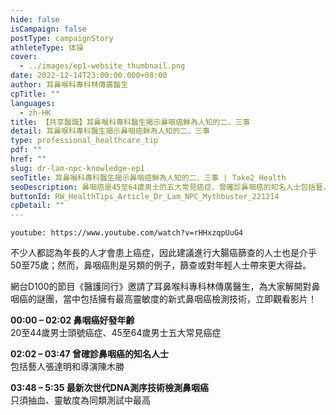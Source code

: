 ```yaml
---
hide: false
isCampaign: false
postType: campaignStory
athleteType: 体操
cover:
  - ../images/ep1-website_thumbnail.png
date: 2022-12-14T23:00:00.000+08:00
author: 耳鼻喉科專科林傳廣醫生
cpTitle: ""
languages:
  - zh-HK
title: 【共享醫識】耳鼻喉科專科醫生揭示鼻咽癌鮮為人知的二、三事
detail: 耳鼻喉科專科醫生揭示鼻咽癌鮮為人知的二、三事
type: professional_healthcare_tip
pdf: ""
href: ""
slug: dr-lam-npc-knowledge-ep1
seoTitle: 耳鼻喉科專科醫生揭示鼻咽癌鮮為人知的二、三事 | Take2 Health
seoDescription: 鼻咽癌是45至64歲男士的五大常見癌症，曾確診鼻咽癌的知名人士包括藝人張達明和導演陳木勝。耳鼻喉科專科林傳廣醫生為大家解開鼻咽癌的謎團。
buttonId: RW_HealthTips_Article_Dr_Lam_NPC_Mythbuster_221214
cpDetail: ""
---
```

`youtube: https://www.youtube.com/watch?v=rHHxzqpUuG4`

不少人都認為年長的人才會患上癌症，因此建議進行大腸癌篩查的人士也是介乎50至75歲；然而，鼻咽癌則是另類的例子，篩查或對年輕人士帶來更大得益。

網台D100的節目《醫護同行》邀請了耳鼻喉科專科林傳廣醫生，為大家解開對鼻咽癌的謎團，當中包括擁有最高靈敏度的新式鼻咽癌檢測技術，立即觀看影片！

**00:00 – 02:02 鼻咽癌好發年齡**  
20至44歲男士頭號癌症、45至64歲男士五大常見癌症

**02:02 – 03:47 曾確診鼻咽癌的知名人士**  
包括藝人張達明和導演陳木勝

**03:48 – 5:35 最新次世代DNA測序技術檢測鼻咽癌**  
只須抽血、靈敏度為同類測試中最高